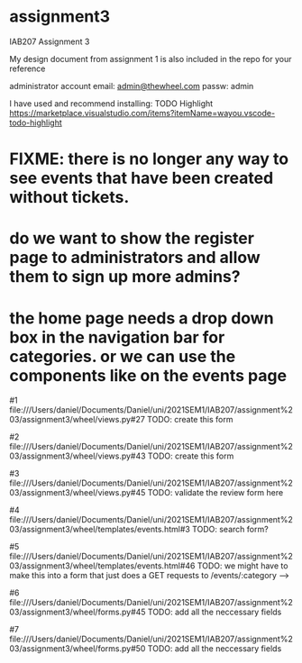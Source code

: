 # assignment3
IAB207 Assignment 3

My design document from assignment 1 is also included in the repo for your reference

administrator account
email: admin@thewheel.com 
passw: admin

I have used and recommend installing: TODO Highlight
https://marketplace.visualstudio.com/items?itemName=wayou.vscode-todo-highlight



# FIXME: there is no longer any way to see events that have been created without tickets. 

# do we want to show the register page to administrators and allow them to sign up more admins?

# the home page needs a drop down box in the navigation bar for categories. or we can use the components like on the events page




#1	file:///Users/daniel/Documents/Daniel/uni/2021SEM1/IAB207/assignment%203/assignment3/wheel/views.py#27
	TODO: create this form

#2	file:///Users/daniel/Documents/Daniel/uni/2021SEM1/IAB207/assignment%203/assignment3/wheel/views.py#43
	TODO: create this form

#3	file:///Users/daniel/Documents/Daniel/uni/2021SEM1/IAB207/assignment%203/assignment3/wheel/views.py#45
	TODO: validate the review form here

#4	file:///Users/daniel/Documents/Daniel/uni/2021SEM1/IAB207/assignment%203/assignment3/wheel/templates/events.html#3
	TODO: search form?

#5	file:///Users/daniel/Documents/Daniel/uni/2021SEM1/IAB207/assignment%203/assignment3/wheel/templates/events.html#46
	TODO: we might have to make this into a form that just does a GET requests to /events/:category -->

#6	file:///Users/daniel/Documents/Daniel/uni/2021SEM1/IAB207/assignment%203/assignment3/wheel/forms.py#45
	TODO: add all the neccessary fields

#7	file:///Users/daniel/Documents/Daniel/uni/2021SEM1/IAB207/assignment%203/assignment3/wheel/forms.py#50
	TODO: add all the neccessary fields